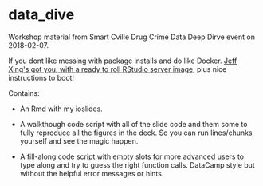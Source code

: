 # data_dive

Workshop material from Smart Cville Drug Crime Data Deep Dirve event on 2018-02-07.

If you dont like messing with package installs and do like Docker. [Jeff Xing's got you, with a ready to roll RStudio server image](https://github.com/jfx319/datadive2018-02-07), plus nice instructions to boot!

Contains:

* An Rmd with my ioslides.

* A walkthough code script with all of the slide code and them some to fully reproduce all the figures in the deck. So you can run lines/chunks yourself and see the magic happen.

* A fill-along code script with empty slots for more advanced users to type along and try to guess the right function calls. DataCamp style but without the helpful error messages or hints.
